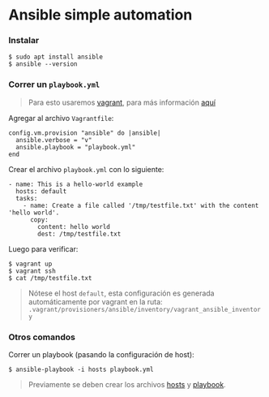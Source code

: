 # Ansible simple automation

### Instalar

```
$ sudo apt install ansible
$ ansible --version
```

### Correr un `playbook.yml`

> Para esto usaremos [vagrant](../vagrant), para más información [aquí](https://www.vagrantup.com/docs/provisioning/ansible_intro)

Agregar al archivo `Vagrantfile`:

```
config.vm.provision "ansible" do |ansible|
  ansible.verbose = "v"
  ansible.playbook = "playbook.yml"
end
```

Crear el archivo `playbook.yml` con lo siguiente:

```
- name: This is a hello-world example
  hosts: default
  tasks:
    - name: Create a file called '/tmp/testfile.txt' with the content 'hello world'.
      copy:
        content: hello world
        dest: /tmp/testfile.txt
```

Luego para verificar:

```
$ vagrant up
$ vagrant ssh
$ cat /tmp/testfile.txt
```

> Nótese el host `default`, esta configuración es generada automáticamente por vagrant
> en la ruta: `.vagrant/provisioners/ansible/inventory/vagrant_ansible_inventory`

### Otros comandos

Correr un playbook (pasando la configuración de host):

```
$ ansible-playbook -i hosts playbook.yml
```

> Previamente se deben crear los archivos [hosts](https://docs.ansible.com/ansible/latest/user_guide/intro_inventory.html) y [playbook](https://docs.ansible.com/ansible/latest/user_guide/playbooks_intro.html).
